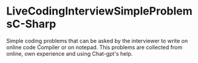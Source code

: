 # LiveCodingInterviewSimpleProblemsC-Sharp
Simple coding problems that can be asked by the interviewer to write on online code Compiler or on notepad.
This problems are collected from online, own experience and using Chat-gpt's help.
